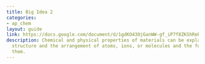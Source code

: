 ```yaml
---
title: Big Idea 2
categories:
- ap_chem
layout: guide
link: https://docs.google.com/document/d/1gdKO43OjGanWW-gf_iP7f8ZKShReB5p9qrAm5zxGAgs/
description: Chemical and physical properties of materials can be explained by the
  structure and the arrangement of atoms, ions, or molecules and the forces between
  them.
---
```


